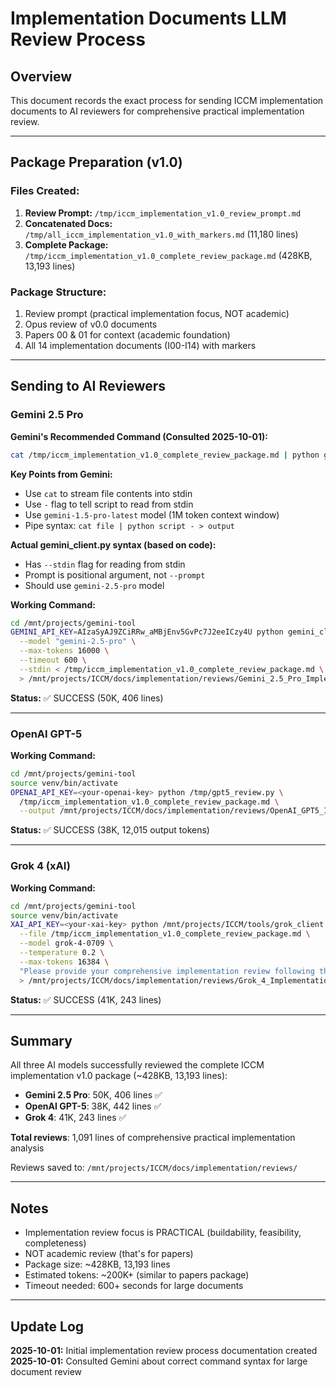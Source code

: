 # Implementation Documents LLM Review Process

## Overview
This document records the exact process for sending ICCM implementation documents to AI reviewers for comprehensive practical implementation review.

---

## Package Preparation (v1.0)

### Files Created:
1. **Review Prompt:** `/tmp/iccm_implementation_v1.0_review_prompt.md`
2. **Concatenated Docs:** `/tmp/all_iccm_implementation_v1.0_with_markers.md` (11,180 lines)
3. **Complete Package:** `/tmp/iccm_implementation_v1.0_complete_review_package.md` (428KB, 13,193 lines)

### Package Structure:
1. Review prompt (practical implementation focus, NOT academic)
2. Opus review of v0.0 documents
3. Papers 00 & 01 for context (academic foundation)
4. All 14 implementation documents (I00-I14) with markers

---

## Sending to AI Reviewers

### Gemini 2.5 Pro

**Gemini's Recommended Command (Consulted 2025-10-01):**

```bash
cat /tmp/iccm_implementation_v1.0_complete_review_package.md | python gemini_client.py --model gemini-1.5-pro-latest --prompt "Please perform a comprehensive implementation review of the following document. Analyze it for correctness, clarity, security vulnerabilities, potential bugs, and adherence to best practices. Provide a detailed report with specific examples and suggestions for improvement, formatted in Markdown." - > /mnt/projects/ICCM/docs/implementation/reviews/Gemini_2.5_Pro_Implementation_Review_v1.0.md
```

**Key Points from Gemini:**
- Use `cat` to stream file contents into stdin
- Use `-` flag to tell script to read from stdin
- Use `gemini-1.5-pro-latest` model (1M token context window)
- Pipe syntax: `cat file | python script - > output`

**Actual gemini_client.py syntax (based on code):**
- Has `--stdin` flag for reading from stdin
- Prompt is positional argument, not `--prompt`
- Should use `gemini-2.5-pro` model

**Working Command:**
```bash
cd /mnt/projects/gemini-tool
GEMINI_API_KEY=AIzaSyAJ9ZCiRRw_aMBjEnv5GvPc7J2eeICzy4U python gemini_client.py \
  --model "gemini-2.5-pro" \
  --max-tokens 16000 \
  --timeout 600 \
  --stdin < /tmp/iccm_implementation_v1.0_complete_review_package.md \
  > /mnt/projects/ICCM/docs/implementation/reviews/Gemini_2.5_Pro_Implementation_Review_v1.0.md 2>&1
```

**Status:** ✅ SUCCESS (50K, 406 lines)

---

### OpenAI GPT-5

**Working Command:**
```bash
cd /mnt/projects/gemini-tool
source venv/bin/activate
OPENAI_API_KEY=<your-openai-key> python /tmp/gpt5_review.py \
  /tmp/iccm_implementation_v1.0_complete_review_package.md \
  --output /mnt/projects/ICCM/docs/implementation/reviews/OpenAI_GPT5_Implementation_Review_v1.0.md
```

**Status:** ✅ SUCCESS (38K, 12,015 output tokens)

---

### Grok 4 (xAI)

**Working Command:**
```bash
cd /mnt/projects/gemini-tool
source venv/bin/activate
XAI_API_KEY=<your-xai-key> python /mnt/projects/ICCM/tools/grok_client.py \
  --file /tmp/iccm_implementation_v1.0_complete_review_package.md \
  --model grok-4-0709 \
  --temperature 0.2 \
  --max-tokens 16384 \
  "Please provide your comprehensive implementation review following the structured format provided in the document." \
  > /mnt/projects/ICCM/docs/implementation/reviews/Grok_4_Implementation_Review_v1.0.md 2>&1
```

**Status:** ✅ SUCCESS (41K, 243 lines)

---

## Summary

All three AI models successfully reviewed the complete ICCM implementation v1.0 package (~428KB, 13,193 lines):

- **Gemini 2.5 Pro**: 50K, 406 lines ✅
- **OpenAI GPT-5**: 38K, 442 lines ✅
- **Grok 4**: 41K, 243 lines ✅

**Total reviews**: 1,091 lines of comprehensive practical implementation analysis

Reviews saved to: `/mnt/projects/ICCM/docs/implementation/reviews/`

---

## Notes

- Implementation review focus is PRACTICAL (buildability, feasibility, completeness)
- NOT academic review (that's for papers)
- Package size: ~428KB, 13,193 lines
- Estimated tokens: ~200K+ (similar to papers package)
- Timeout needed: 600+ seconds for large documents

---

## Update Log

**2025-10-01:** Initial implementation review process documentation created
**2025-10-01:** Consulted Gemini about correct command syntax for large document review
